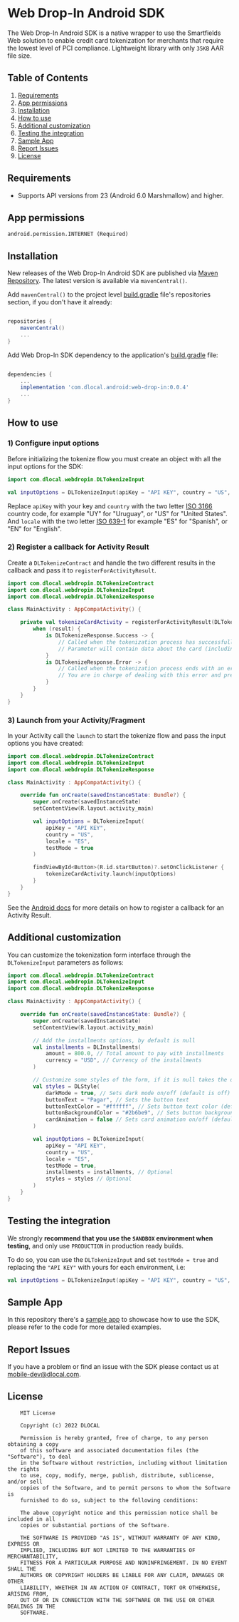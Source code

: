 # Web Drop-In Android SDK

The Web Drop-In Android SDK is a native wrapper to use the Smartfields Web solution to enable 
credit card tokenization for merchants that require the lowest level of PCI compliance. 
Lightweight library with only `35KB` AAR file size.

## Table of Contents

1. [Requirements](#requirements)
2. [App permissions](#app-permissions)
3. [Installation](#installation)
4. [How to use](#how-to-use)
5. [Additional customization](#additional-customization)
6. [Testing the integration](#testing-the-integration)
7. [Sample App](#sample-app)
8. [Report Issues](#report-issues)
9. [License](#license)

## Requirements

- Supports API versions from 23 (Android 6.0 Marshmallow) and higher.

## App permissions

```
android.permission.INTERNET (Required)
```

## Installation

New releases of the Web Drop-In Android SDK are published via [Maven Repository](https://mvnrepository.com/artifact/com.dlocal.android/web-drop-in).
The latest version is available via `mavenCentral()`.

Add `mavenCentral()` to the project level [build.gradle](https://github.com/dlocal/web-drop-in-sdk-android/blob/master/build.gradle#L5) file's repositories section, if you don't have it already:
```groovy

repositories {
    mavenCentral()
    ...
}

```

Add Web Drop-In SDK dependency to the application's [build.gradle](https://github.com/dlocal/web-drop-in-sdk-android/blob/master/app/build.gradle#L36) file:
```groovy

dependencies {
    ...
    implementation 'com.dlocal.android:web-drop-in:0.0.4'
    ...
}

```

## How to use

### 1) Configure input options

Before initializing the tokenize flow you must create an object with all the input options for the SDK:

```kotlin
import com.dlocal.webdropin.DLTokenizeInput

val inputOptions = DLTokenizeInput(apiKey = "API KEY", country = "US", locale = "ES", testMode = true)
```

Replace `apiKey` with your key and `country` with the two letter [ISO 3166](https://en.wikipedia.org/wiki/ISO_3166-1_alpha-2) 
country code, for example "UY" for "Uruguay", or "US" for "United States". 
And `locale` with the two letter [ISO 639-1](https://en.wikipedia.org/wiki/List_of_ISO_639-1_codes) for example "ES" for "Spanish", or "EN" for "English".

### 2) Register a callback for Activity Result

Create a `DLTokenizeContract` and handle the two different results in the callback and pass it to `registerForActivityResult`.

```kotlin
import com.dlocal.webdropin.DLTokenizeContract
import com.dlocal.webdropin.DLTokenizeInput
import com.dlocal.webdropin.DLTokenizeResponse

class MainActivity : AppCompatActivity() {

    private val tokenizeCardActivity = registerForActivityResult(DLTokenizeContract()) { result ->
        when (result) {
            is DLTokenizeResponse.Success -> {
                // Called when the tokenization process has successfully completed
                // Parameter will contain data about the card (including token) and installments data (if required)
            }
            is DLTokenizeResponse.Error -> {
                // Called when the tokenization process ends with an error
                // You are in charge of dealing with this error and presenting it to the user
            }
        }
    }
}
```

### 3) Launch from your Activity/Fragment

In your Activity call the `launch` to start the tokenize flow and pass the input options you have created:

```kotlin
import com.dlocal.webdropin.DLTokenizeContract
import com.dlocal.webdropin.DLTokenizeInput
import com.dlocal.webdropin.DLTokenizeResponse

class MainActivity : AppCompatActivity() {

    override fun onCreate(savedInstanceState: Bundle?) {
        super.onCreate(savedInstanceState)
        setContentView(R.layout.activity_main)

        val inputOptions = DLTokenizeInput(
            apiKey = "API KEY",
            country = "US",
            locale = "ES",
            testMode = true
        )

        findViewById<Button>(R.id.startButton)?.setOnClickListener {
            tokenizeCardActivity.launch(inputOptions)
        }
    }
}
```

See the [Android docs](https://developer.android.com/training/basics/intents/result) for more details on how to register a callback for an Activity Result. 

## Additional customization

You can customize the tokenization form interface through the `DLTokenizeInput` parameters as follows:

```kotlin
import com.dlocal.webdropin.DLTokenizeContract
import com.dlocal.webdropin.DLTokenizeInput
import com.dlocal.webdropin.DLTokenizeResponse

class MainActivity : AppCompatActivity() {

    override fun onCreate(savedInstanceState: Bundle?) {
        super.onCreate(savedInstanceState)
        setContentView(R.layout.activity_main)

        // Add the installments options, by default is null
        val installments = DLInstallments(
            amount = 800.0, // Total amount to pay with installments
            currency = "USD", // Currency of the installments
        )

        // Customize some styles of the form, if it is null takes the default styles
        val styles = DLStyle(
            darkMode = true, // Sets dark mode on/off (default is off)
            buttonText = "Pagar", // Sets the button text
            buttonTextColor = "#ffffff", // Sets button text color (default is white)
            buttonBackgroundColor = "#2b6be9", // Sets button background color (default is blue background)
            cardAnimation = false // Sets card animation on/off (default is on)
        )

        val inputOptions = DLTokenizeInput(
            apiKey = "API KEY",
            country = "US",
            locale = "ES",
            testMode = true,
            installments = installments, // Optional
            styles = styles // Optional
        )
    }
}
```

## Testing the integration

We strongly **recommend that you use the `SANDBOX` environment when testing**, and only use `PRODUCTION` in production ready builds.

To do so, you can use the `DLTokenizeInput` and set `testMode = true` and replacing the `"API KEY"` with yours for each environment, i.e:

```kotlin
val inputOptions = DLTokenizeInput(apiKey = "API KEY", country = "US", locale = "ES", testMode = true)
```

## Sample App

In this repository there's a [sample app](https://github.com/dlocal/web-drop-in-sdk-android/blob/master/app/src/main/java/com/dlocal/sampleapp/MainActivity.kt) to showcase how to use the SDK, please refer to the code for more detailed examples.

## Report Issues

If you have a problem or find an issue with the SDK please contact us at [mobile-dev@dlocal.com](mailto:mobile-dev@dlocal.com).

## License

```text
    MIT License

    Copyright (c) 2022 DLOCAL

    Permission is hereby granted, free of charge, to any person obtaining a copy
    of this software and associated documentation files (the "Software"), to deal
    in the Software without restriction, including without limitation the rights
    to use, copy, modify, merge, publish, distribute, sublicense, and/or sell
    copies of the Software, and to permit persons to whom the Software is
    furnished to do so, subject to the following conditions:

    The above copyright notice and this permission notice shall be included in all
    copies or substantial portions of the Software.

    THE SOFTWARE IS PROVIDED "AS IS", WITHOUT WARRANTY OF ANY KIND, EXPRESS OR
    IMPLIED, INCLUDING BUT NOT LIMITED TO THE WARRANTIES OF MERCHANTABILITY,
    FITNESS FOR A PARTICULAR PURPOSE AND NONINFRINGEMENT. IN NO EVENT SHALL THE
    AUTHORS OR COPYRIGHT HOLDERS BE LIABLE FOR ANY CLAIM, DAMAGES OR OTHER
    LIABILITY, WHETHER IN AN ACTION OF CONTRACT, TORT OR OTHERWISE, ARISING FROM,
    OUT OF OR IN CONNECTION WITH THE SOFTWARE OR THE USE OR OTHER DEALINGS IN THE
    SOFTWARE.
```